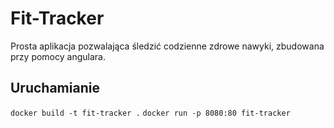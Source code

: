 # Fit-Tracker
Prosta aplikacja pozwalająca śledzić codzienne zdrowe nawyki, zbudowana przy pomocy angulara.

## Uruchamianie
`docker build -t fit-tracker .`
`docker run -p 8080:80 fit-tracker`

